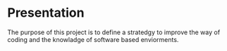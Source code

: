 # Presentation

The purpose of this project is to define a stratedgy to improve the way of coding and the knowladge of software based enviorments.
